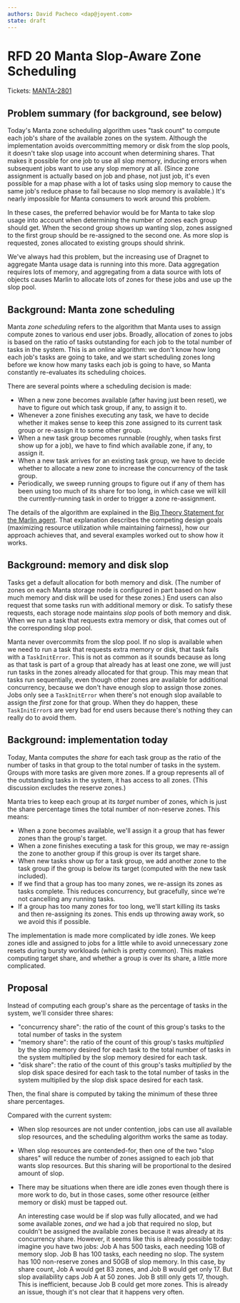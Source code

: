 ```yaml
---
authors: David Pacheco <dap@joyent.com>
state: draft
---
```


<!--
    This Source Code Form is subject to the terms of the Mozilla Public
    License, v. 2.0. If a copy of the MPL was not distributed with this
    file, You can obtain one at http://mozilla.org/MPL/2.0/.
-->

<!--
    Copyright 2015 Joyent, Inc.
-->

# RFD 20 Manta Slop-Aware Zone Scheduling

Tickets: [MANTA-2801](https://devhub.joyent.com/jira/browse/MANTA-2801)

## Problem summary (for background, see below)

Today's Manta zone scheduling algorithm uses "task count" to compute each job's
share of the available zones on the system.  Although the implementation avoids
overcommitting memory or disk from the slop pools, it doesn't take slop usage
into account when determining shares.  That makes it possible for one job to use
all slop memory, inducing errors when subsequent jobs want to use any slop
memory at all.  (Since zone assignment is actually based on job and phase, not
just job, it's even possible for a map phase with a lot of tasks using slop
memory to cause the same job's reduce phase to fail because no slop memory is
available.)  It's nearly impossible for Manta consumers to work around this
problem.

In these cases, the preferred behavior would be for Manta to take slop usage
into account when determining the number of zones each group should get.  When
the second group shows up wanting slop, zones assigned to the first group should
be re-assigned to the second one.  As more slop is requested, zones allocated to
existing groups should shrink.  

We've always had this problem, but the increasing use of Dragnet to aggregate
Manta usage data is running into this more.  Data aggregation requires lots of
memory, and aggregating from a data source with lots of objects causes Marlin to
allocate lots of zones for these jobs and use up the slop pool.


## Background: Manta zone scheduling

Manta _zone scheduling_ refers to the algorithm that Manta uses to assign
compute zones to various end user jobs.  Broadly, allocation of zones to jobs is
based on the ratio of tasks outstanding for each job to the total number of
tasks in the system.  This is an online algorithm: we don't know how long each
job's tasks are going to take, and we start scheduling zones long before we know
how many tasks each job is going to have, so Manta constantly re-evaluates its
scheduling choices.

There are several points where a scheduling decision is made:

* When a new zone becomes available (after having just been reset), we have to
  figure out which task group, if any, to assign it to.
* Whenever a zone finishes executing any task, we have to decide whether it
  makes sense to keep this zone assigned to its current task group or re-assign
  it to some other group.
* When a new task group becomes runnable (roughly, when tasks first show up for
  a job), we have to find which available zone, if any, to assign it.
* When a new task arrives for an existing task group, we have to decide whether
  to allocate a new zone to increase the concurrency of the task group.
* Periodically, we sweep running groups to figure out if any of them has been
  using too much of its share for too long, in which case we will kill the
  currently-running task in order to trigger a zone re-assignment.

The details of the algorithm are explained in the [Big Theory Statement for the
Marlin
agent](https://github.com/TritonDataCenter/manta-marlin/blob/3203685ae50c9f8941e9c05c721f5c36b50e602e/agent/lib/agent/agent.js#L27-L183).
That explanation describes the competing design goals (maximizing resource
utilization while maintaining fairness), how our approach achieves that, and
several examples worked out to show how it works.


## Background: memory and disk slop

Tasks get a default allocation for both memory and disk.  (The number of zones
on each Manta storage node is configured in part based on how much memory and
disk will be used for these zones.)  End users can also request that some tasks
run with additional memory or disk.  To satisfy these requests, each storage
node maintains _slop_ pools of both memory and disk.  When we run a task that
requests extra memory or disk, that comes out of the corresponding slop pool.

Manta never overcommits from the slop pool.  If no slop is available when we
need to run a task that requests extra memory or disk, that task fails with a
`TaskInitError`.  This is not as common as it sounds because as long as that
task is part of a group that already has at least one zone, we will just run
tasks in the zones already allocated for that group.  This may mean that tasks
run sequentially, even though other zones are available for additional
concurrency, because we don't have enough slop to assign those zones.  Jobs only
see a `TaskInitError` when there's not enough slop available to assign the
_first_ zone for that group.  When they do happen, these `TaskInitError`s are
very bad for end users because there's nothing they can really do to avoid them.


## Background: implementation today

Today, Manta computes the _share_ for each task group as the ratio of the number
of tasks in that group to the total number of tasks in the system.  Groups with
more tasks are given more zones.  If a group represents all of the outstanding
tasks in the system, it has access to all zones.  (This discussion excludes the
reserve zones.)

Manta tries to keep each group at its _target_ number of zones, which is just
the share percentage times the total number of non-reserve zones.  This means:

* When a zone becomes available, we'll assign it a group that has fewer zones
  than the group's target.
* When a zone finishes executing a task for this group, we may re-assign the
  zone to another group if this group is over its target share.
* When new tasks show up for a task group, we add another zone to the task group
  if the group is below its target (computed with the new task included).
* If we find that a group has too many zones, we re-assign its zones as
  tasks complete.  This reduces concurrency, but gracefully, since we're not
  cancelling any running tasks.
* If a group has too many zones for too long, we'll start killing its tasks and
  then re-assigning its zones.  This ends up throwing away work, so we avoid
  this if possible.

The implementation is made more complicated by idle zones.  We keep zones idle
and assigned to jobs for a little while to avoid unnecessary zone resets during
bursty workloads (which is pretty common).  This makes computing target share,
and whether a group is over its share, a little more complicated.


## Proposal

Instead of computing each group's share as the percentage of tasks in the
system, we'll consider three shares:

* "concurrency share": the ratio of the count of this group's tasks to the total
  number of tasks in the system
* "memory share": the ratio of the count of this group's tasks _multiplied_ by
  the slop memory desired for each task to the total number of tasks in the
  system multiplied by the slop memory desired for each task.
* "disk share": the ratio of the count of this group's tasks _multiplied_ by
  the slop disk space desired for each task to the total number of tasks in the
  system multiplied by the slop disk space desired for each task.

Then, the final share is computed by taking the minimum of these three share
percentages.

Compared with the current system:

* When slop resources are not under contention, jobs can use all available slop
  resources, and the scheduling algorithm works the same as today.
* When slop resources are contended-for, then one of the two "slop shares" will
  reduce the number of zones assigned to each job that wants slop resources.
  But this sharing will be proportional to the desired amount of slop.
* There may be situations when there are idle zones even though there is more
  work to do, but in those cases, some other resource (either memory or disk)
  must be tapped out.

  An interesting case would be if slop was fully allocated, and we had some
  available zones, _and_ we had a job that required no slop, but couldn't be
  assigned the available zones because it was already at its concurrency share.
  However, it seems like this is already possible today: imagine you have two
  jobs: Job A has 500 tasks, each needing 1GB of memory slop.  Job B has 100
  tasks, each needing no slop.  The system has 100 non-reserve zones and 50GB of
  slop memory.  In this case, by share count, Job A would get 83 zones, and Job
  B would get only 17.  But slop availability caps Job A at 50 zones.  Job B
  still only gets 17, though.  This is inefficient, because Job B could get more
  zones.  This is already an issue, though it's not clear that it happens very
  often.
